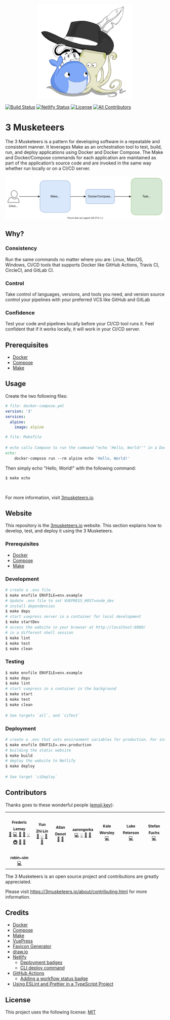 <p align="center"><img src="docs/.vuepress/public/img/hero.jpg" width="300"></p>

[![Build Status][linkGitHubActionsProjectBadge]][linkGitHubActionsProject]
[![Netlify Status][linkNetlifyProjectBadge]][linkNetlifyProject]
[![License](https://img.shields.io/dub/l/vibe-d.svg)][linkLicense]
[![All Contributors](https://img.shields.io/badge/all_contributors-8-orange.svg?style=flat-square)](#contributors)

# 3 Musketeers

The 3 Musketeers is a pattern for developing software in a repeatable and consistent manner. It leverages Make as an orchestration tool to test, build, run, and deploy applications using Docker and Docker Compose. The Make and Docker/Compose commands for each application are maintained as part of the application’s source code and are invoked in the same way whether run locally or on a CI/CD server.

![pattern-overview][linkPatternOverview]

## Why?

### Consistency

Run the same commands no matter where you are: Linux, MacOS, Windows, CI/CD tools that supports Docker like GitHub Actions, Travis CI, CircleCI, and GitLab CI.

### Control

Take control of languages, versions, and tools you need, and version source control your pipelines with your preferred VCS like GitHub and GitLab

### Confidence

Test your code and pipelines locally before your CI/CD tool runs it. Feel confident that if it works locally, it will work in your CI/CD server.

## Prerequisites

- [Docker](https://www.docker.com/)
- [Compose](https://docs.docker.com/compose/)
- [Make](https://www.gnu.org/software/make/)

## Usage

Create the two following files:

```yaml
# file: docker-compose.yml
version: '3'
services:
  alpine:
    image: alpine
```

```makefile
# file: Makefile

# echo calls Compose to run the command "echo 'Hello, World!'" in a Docker container
echo:
	docker-compose run --rm alpine echo 'Hello, World!'
```

Then simply echo "Hello, World!" with the following command:

```bash
$ make echo
```

<br>

For more information, visit [3musketeers.io][link3Musketeers].

## Website

This repository is the [3musketeers.io][link3Musketeers] website. This section explains how to develop, test, and deploy it using the 3 Musketeers.

### Prerequisites

- [Docker](https://www.docker.com/)
- [Compose](https://docs.docker.com/compose/)
- [Make](https://www.gnu.org/software/make/)

### Development

```bash
# create a .env file
$ make envfile ENVFILE=env.example
# Update .env file to set VUEPRESS_HOST=node_dev
# install dependencies
$ make deps
# start vuepress server in a container for local development
$ make startDev
# access the website in your browser at http://localhost:8080/
# in a different shell session
$ make lint
$ make test
$ make clean
```

### Testing

```bash
$ make envfile ENVFILE=env.example
$ make deps
$ make lint
# start vuepress in a container in the background
$ make start
$ make test
$ make clean

# See targets `all`, and `ciTest`
```

### Deployment

```bash
# create a .env that sets environment variables for production. For instance
$ make envfile ENVFILE=.env.production
# building the static website
$ make build
# deploy the website to Netlify
$ make deploy

# See target `ciDeploy`
```

## Contributors

Thanks goes to these wonderful people ([emoji key](https://allcontributors.org/docs/en/emoji-key)):

<!-- ALL-CONTRIBUTORS-LIST:START - Do not remove or modify this section -->
<!-- prettier-ignore-start -->
<!-- markdownlint-disable -->
<table>
  <tr>
    <td align="center"><a href="https://github.com/flemay"><img src="https://avatars1.githubusercontent.com/u/461102?v=4" width="100px;" alt=""/><br /><sub><b>Frederic Lemay</b></sub></a><br /><a href="#blog-flemay" title="Blogposts">📝</a> <a href="https://github.com/flemay/3musketeers/commits?author=flemay" title="Code">💻</a> <a href="https://github.com/flemay/3musketeers/commits?author=flemay" title="Documentation">📖</a> <a href="#design-flemay" title="Design">🎨</a> <a href="#example-flemay" title="Examples">💡</a> <a href="#infra-flemay" title="Infrastructure (Hosting, Build-Tools, etc)">🚇</a> <a href="#maintenance-flemay" title="Maintenance">🚧</a> <a href="#business-flemay" title="Business development">💼</a></td>
    <td align="center"><a href="https://github.com/yunspace"><img src="https://avatars2.githubusercontent.com/u/218128?v=4" width="100px;" alt=""/><br /><sub><b>Yun Zhi Lin</b></sub></a><br /><a href="#question-yunspace" title="Answering Questions">💬</a> <a href="#example-yunspace" title="Examples">💡</a> <a href="#talk-yunspace" title="Talks">📢</a> <a href="#business-yunspace" title="Business development">💼</a></td>
    <td align="center"><a href="https://github.com/adenot"><img src="https://avatars2.githubusercontent.com/u/1277170?v=4" width="100px;" alt=""/><br /><sub><b>Allan Denot</b></sub></a><br /><a href="#question-adenot" title="Answering Questions">💬</a> <a href="#business-adenot" title="Business development">💼</a></td>
    <td align="center"><a href="https://github.com/aarongorka"><img src="https://avatars1.githubusercontent.com/u/22756133?v=4" width="100px;" alt=""/><br /><sub><b>aarongorka</b></sub></a><br /><a href="https://github.com/flemay/3musketeers/commits?author=aarongorka" title="Code">💻</a> <a href="#example-aarongorka" title="Examples">💡</a> <a href="#talk-aarongorka" title="Talks">📢</a> <a href="#business-aarongorka" title="Business development">💼</a></td>
    <td align="center"><a href="https://github.com/kaleworsley"><img src="https://avatars3.githubusercontent.com/u/164566?v=4" width="100px;" alt=""/><br /><sub><b>Kale Worsley</b></sub></a><br /><a href="https://github.com/flemay/3musketeers/commits?author=kaleworsley" title="Code">💻</a></td>
    <td align="center"><a href="https://github.com/LukePeterson"><img src="https://avatars3.githubusercontent.com/u/7110561?v=4" width="100px;" alt=""/><br /><sub><b>Luke Peterson</b></sub></a><br /><a href="https://github.com/flemay/3musketeers/commits?author=LukePeterson" title="Code">💻</a></td>
    <td align="center"><a href="https://github.com/fixl"><img src="https://avatars3.githubusercontent.com/u/480719?v=4" width="100px;" alt=""/><br /><sub><b>Stefan Fuchs</b></sub></a><br /><a href="https://github.com/flemay/3musketeers/commits?author=fixl" title="Code">💻</a></td>
  </tr>
  <tr>
    <td align="center"><a href="https://github.com/robin-sim"><img src="https://avatars0.githubusercontent.com/u/50123709?v=4" width="100px;" alt=""/><br /><sub><b>robin-sim</b></sub></a><br /><a href="https://github.com/flemay/3musketeers/commits?author=robin-sim" title="Code">💻</a></td>
  </tr>
</table>

<!-- markdownlint-enable -->
<!-- prettier-ignore-end -->
<!-- ALL-CONTRIBUTORS-LIST:END -->

The 3 Musketeers is an open source project and contributions are greatly appreciated.

Please visit https://3musketeers.io/about/contributing.html for more information.

## Credits

- [Docker](https://www.docker.com/)
- [Compose](https://docs.docker.com/compose/)
- [Make](https://www.gnu.org/software/make/)
- [VuePress](https://vuepress.vuejs.org/)
- [Favicon Generator](https://realfavicongenerator.net/)
- [draw.io](https://www.draw.io/)
- [Netlify](https://www.netlify.com/)
  - [Deployment badges](https://www.netlify.com/blog/2019/01/29/sharing-the-love-with-netlify-deployment-badges/)
  - [CLI deploy command](https://cli.netlify.com/commands/deploy)
- [GitHub Actions](https://github.com/features/actions)
  - [Adding a workflow status badge](https://help.github.com/en/actions/automating-your-workflow-with-github-actions/configuring-a-workflow#adding-a-workflow-status-badge-to-your-repository)
- [Using ESLint and Prettier in a TypeScript Project](https://www.robertcooper.me/using-eslint-and-prettier-in-a-typescript-project)

## License

This project uses the following license: [MIT][linkLicense]

[linkPatternOverview]: ./docs/about/assets/diagrams-overview.svg
[linkLicense]: LICENSE
[linkContributing]: ./docs/about/contributing.md

[link3Musketeers]: https://3musketeers.io
[linkGitHubActionsProjectBadge]: https://github.com/flemay/3musketeers/workflows/Deploy/badge.svg
[linkGitHubActionsProject]: https://github.com/flemay/3musketeers/actions
[linkNetlifyProjectBadge]: https://api.netlify.com/api/v1/badges/f1862de7-2548-42c8-84e2-fb7dfae6bff8/deploy-status
[linkNetlifyProject]: https://app.netlify.com/sites/wizardly-khorana-16f9c6/deploys